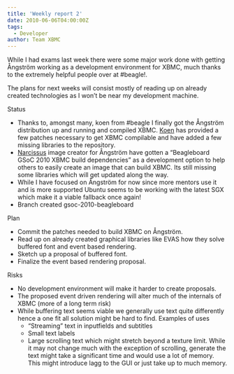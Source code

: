 ```yaml
---
title: 'Weekly report 2'
date: 2010-06-06T04:00:00Z
tags:
  - Developer
author: Team XBMC
---
```

While I had exams last week there were some major work done with getting Ångström working as a development environment for XBMC, much thanks to the extremely helpful people over at #beagle!.

 The plans for next weeks will consist mostly of reading up on already created technologies as I won’t be near my development machine.

 Status

 
 * Thanks to, amongst many, koen from #beagle I finally got the Ångström distribution up and running and compiled XBMC. [Koen](https://dominion.thruhere.net/koen/cms/building-xbmc-natively-on-the-beagleboard) has provided a few patches necessary to get XBMC compilable and have added a few missing libraries to the repository.
 * [Narcissus](http://www.angstrom-distribution.org/narcissus/) image creator for Ångström have gotten a “Beagleboard GSoC 2010 XBMC build dependencies” as a development option to help others to easily create an image that can build XBMC. Its still missing some libraries which will get updated along the way.
 * While I have focused on Ångström for now since more mentors use it and is more supported Ubuntu seems to be working with the latest SGX which make it a viable fallback once again!
 * Branch created gsoc-2010-beagleboard
 
 Plan

 
 * Commit the patches needed to build XBMC on Ångström.
 * Read up on already created graphical libraries like EVAS how they solve buffered font and event based rendering.
 * Sketch up a proposal of buffered font.
 * Finalize the event based rendering proposal.
 
 Risks

 
 * No development environment will make it harder to create proposals.
 * The proposed event driven rendering will alter much of the internals of XBMC (more of a long term risk)
 * While buffering text seems viable we generally use text quite differently hence a one fit all solution might be hard to find. Examples of uses 
	 + “Streaming” text in inputfields and subtitles
	 + Small text labels
	 + Large scrolling text which might stretch beyond a texture limit. While it may not change much with the exception of scrolling, generate the text might take a significant time and would use a lot of memory. This might introduce lagg to the GUI or just take up to much memory. 
 
 